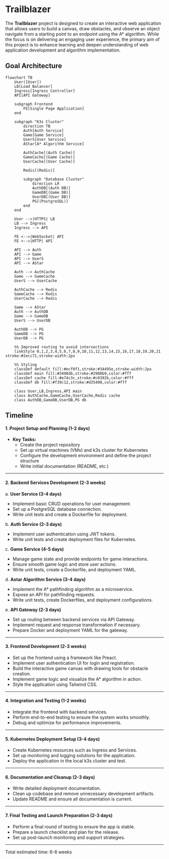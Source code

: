 # Trailblazer

The **Trailblazer** project is designed to create an interactive web application that allows users to build a canvas, draw obstacles, and observe an object navigate from a starting point to an endpoint using the A* algorithm. While the focus is on delivering an engaging user experience, the primary aim of this project is to enhance learning and deepen understanding of web application development and algorithm implementation.

## Goal Architecture

```mermaid
flowchart TB
    User([User])
    LB[Load Balancer]
    Ingress[Ingress Controller]
    API[API Gateway]
    
    subgraph Frontend
        FE[Single Page Application]
    end
    
    subgraph "K3s Cluster"
        direction TB
        Auth[Auth Service]
        Game[Game Service]
        UserS[User Service]
        AStar[A* Algorithm Service]
        
        AuthCache[(Auth Cache)]
        GameCache[(Game Cache)]
        UserCache[(User Cache)]
        
        Redis[(Redis)]
        
        subgraph "Database Cluster"
            direction LR
            AuthDB[(Auth DB)]
            GameDB[(Game DB)]
            UserDB[(User DB)]
            PG[(PostgreSQL)]
        end
    end
    
    User -->|HTTPS| LB
    LB --> Ingress
    Ingress --> API
    
    FE <-->|WebSocket| API
    FE <-->|HTTP| API
    
    API --> Auth
    API --> Game
    API --> UserS
    API --> AStar
    
    Auth --> AuthCache
    Game --> GameCache
    UserS --> UserCache
    
    AuthCache --> Redis
    GameCache --> Redis
    UserCache --> Redis
    
    Game --> AStar
    Auth --> AuthDB
    Game --> GameDB
    UserS --> UserDB
    
    AuthDB --> PG
    GameDB --> PG
    UserDB --> PG

    %% Improved routing to avoid intersections
    linkStyle 0,1,2,3,4,5,6,7,8,9,10,11,12,13,14,15,16,17,18,19,20,21 stroke:#2ecc71,stroke-width:2px
    
    %% Styling
    classDef default fill:#ecf0f1,stroke:#34495e,stroke-width:2px
    classDef main fill:#3498db,stroke:#2980b9,color:#fff
    classDef cache fill:#e74c3c,stroke:#c0392b,color:#fff
    classDef db fill:#f39c12,stroke:#d35400,color:#fff
    
    class User,LB,Ingress,API main
    class AuthCache,GameCache,UserCache,Redis cache
    class AuthDB,GameDB,UserDB,PG db
```

## Timeline

#### **1. Project Setup and Planning (1-2 days)**  
- **Key Tasks:**
  - Create the project repository
  - Set up virtual machines (VMs) and k3s cluster for Kubernetes
  - Configure the development environment and define the project structure
  - Write initial documentation (README, etc.)

---

#### **2. Backend Services Development (2-3 weeks)**  
a. **User Service (3-4 days)**  
- Implement basic CRUD operations for user management.
- Set up a PostgreSQL database connection.
- Write unit tests and create a Dockerfile for deployment.
  
b. **Auth Service (2-3 days)**  
- Implement user authentication using JWT tokens.
- Write unit tests and create deployment files for Kubernetes.

c. **Game Service (4-5 days)**  
- Manage game state and provide endpoints for game interactions.
- Ensure smooth game logic and store user actions.
- Write unit tests, create a Dockerfile, and deployment YAML.

d. **Astar Algorithm Service (3-4 days)**  
- Implement the A* pathfinding algorithm as a microservice.
- Expose an API for pathfinding requests.
- Write unit tests, create Dockerfiles, and deployment configurations.

e. **API Gateway (2-3 days)**  
- Set up routing between backend services via API Gateway.
- Implement request and response transformation if necessary.
- Prepare Docker and deployment YAML for the gateway.

---

#### **3. Frontend Development (2-3 weeks)**  
- Set up the frontend using a framework like Preact.
- Implement user authentication UI for login and registration.
- Build the interactive game canvas with drawing tools for obstacle creation.
- Implement game logic and visualize the A* algorithm in action.
- Style the application using Tailwind CSS.

---

#### **4. Integration and Testing (1-2 weeks)**  
- Integrate the frontend with backend services.
- Perform end-to-end testing to ensure the system works smoothly.
- Debug and optimize for performance improvements.

---

#### **5. Kubernetes Deployment Setup (3-4 days)**  
- Create Kubernetes resources such as Ingress and Services.
- Set up monitoring and logging solutions for the application.
- Deploy the application in the local k3s cluster and test.

---

#### **6. Documentation and Cleanup (2-3 days)**  
- Write detailed deployment documentation.
- Clean up codebase and remove unnecessary development artifacts.
- Update README and ensure all documentation is current.

---

#### **7. Final Testing and Launch Preparation (2-3 days)**  
- Perform a final round of testing to ensure the app is stable.
- Prepare a launch checklist and plan for the release.
- Set up post-launch monitoring and support strategies.

---

Total estimated time: 6-8 weeks